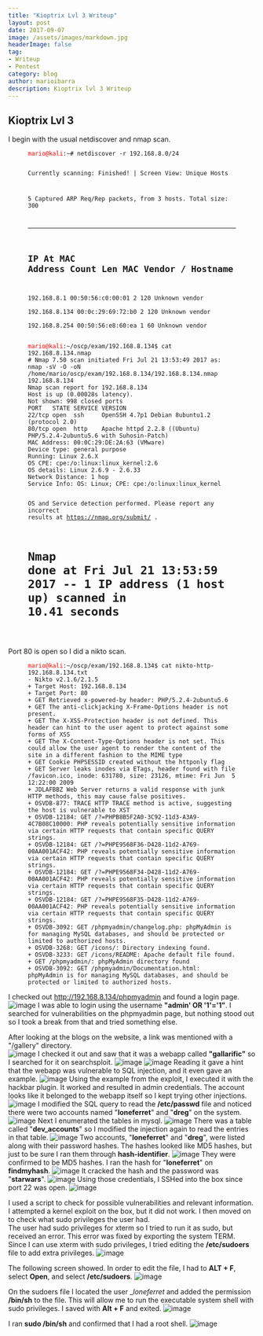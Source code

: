 ```yaml
---
title: "Kioptrix Lvl 3 Writeup"
layout: post
date: 2017-09-07
image: /assets/images/markdown.jpg
headerImage: false
tag:
- Writeup
- Pentest
category: blog
author: marioibarra
description: Kioptrix lvl 3 Writeup
---
```


## Kioptrix Lvl 3

I begin with the usual netdiscover and nmap scan.

<figure class="highlight"><pre><code class="nohighlight" data-lang="bash"><span style="color:red">mario@kali</span>:~# netdiscover -r 192.168.8.0/24


 Currently scanning: Finished!   |   Screen View: Unique Hosts                 
                                                                               
 5 Captured ARP Req/Rep packets, from 3 hosts.   Total size: 300               
 _____________________________________________________________________________
   IP            At MAC Address     Count     Len  MAC Vendor / Hostname      
 -----------------------------------------------------------------------------
 192.168.8.1   00:50:56:c0:00:01      2     120  Unknown vendor              
 192.168.8.134 00:0c:29:69:72:b0      2     120  Unknown vendor             
 192.168.8.254 00:50:56:e8:60:ea      1      60  Unknown vendor
</code></pre></figure>


<figure class="highlight"><pre><code class="nohighlight" data-lang="bash"><span style="color:red">mario@kali</span>:~/oscp/exam/192.168.8.134$ cat 192.168.8.134.nmap 
# Nmap 7.50 scan initiated Fri Jul 21 13:53:49 2017 as: nmap -sV -O -oN /home/mario/oscp/exam/192.168.8.134/192.168.8.134.nmap 192.168.8.134
Nmap scan report for 192.168.8.134
Host is up (0.00028s latency).
Not shown: 998 closed ports
PORT   STATE SERVICE VERSION
22/tcp open  ssh     OpenSSH 4.7p1 Debian 8ubuntu1.2 (protocol 2.0)
80/tcp open  http    Apache httpd 2.2.8 ((Ubuntu) PHP/5.2.4-2ubuntu5.6 with Suhosin-Patch)
MAC Address: 00:0C:29:DE:2A:63 (VMware)
Device type: general purpose
Running: Linux 2.6.X
OS CPE: cpe:/o:linux:linux_kernel:2.6
OS details: Linux 2.6.9 - 2.6.33
Network Distance: 1 hop
Service Info: OS: Linux; CPE: cpe:/o:linux:linux_kernel

OS and Service detection performed. Please report any incorrect results at https://nmap.org/submit/ .
# Nmap done at Fri Jul 21 13:53:59 2017 -- 1 IP address (1 host up) scanned in 10.41 seconds
</code></pre></figure>

Port 80 is open so I did a nikto scan.
<figure class="highlight"><pre><code class="nohighlight" data-lang="bash"><span style="color:red">mario@kali</span>:~/oscp/exam/192.168.8.134$ cat nikto-http-192.168.8.134.txt 
- Nikto v2.1.6/2.1.5
+ Target Host: 192.168.8.134
+ Target Port: 80
+ GET Retrieved x-powered-by header: PHP/5.2.4-2ubuntu5.6
+ GET The anti-clickjacking X-Frame-Options header is not present.
+ GET The X-XSS-Protection header is not defined. This header can hint to the user agent to protect against some forms of XSS
+ GET The X-Content-Type-Options header is not set. This could allow the user agent to render the content of the site in a different fashion to the MIME type
+ GET Cookie PHPSESSID created without the httponly flag
+ GET Server leaks inodes via ETags, header found with file /favicon.ico, inode: 631780, size: 23126, mtime: Fri Jun  5 12:22:00 2009
+ JDLAFBBZ Web Server returns a valid response with junk HTTP methods, this may cause false positives.
+ OSVDB-877: TRACE HTTP TRACE method is active, suggesting the host is vulnerable to XST
+ OSVDB-12184: GET /?=PHPB8B5F2A0-3C92-11d3-A3A9-4C7B08C10000: PHP reveals potentially sensitive information via certain HTTP requests that contain specific QUERY strings.
+ OSVDB-12184: GET /?=PHPE9568F36-D428-11d2-A769-00AA001ACF42: PHP reveals potentially sensitive information via certain HTTP requests that contain specific QUERY strings.
+ OSVDB-12184: GET /?=PHPE9568F34-D428-11d2-A769-00AA001ACF42: PHP reveals potentially sensitive information via certain HTTP requests that contain specific QUERY strings.
+ OSVDB-12184: GET /?=PHPE9568F35-D428-11d2-A769-00AA001ACF42: PHP reveals potentially sensitive information via certain HTTP requests that contain specific QUERY strings.
+ OSVDB-3092: GET /phpmyadmin/changelog.php: phpMyAdmin is for managing MySQL databases, and should be protected or limited to authorized hosts.
+ OSVDB-3268: GET /icons/: Directory indexing found.
+ OSVDB-3233: GET /icons/README: Apache default file found.
+ GET /phpmyadmin/: phpMyAdmin directory found
+ OSVDB-3092: GET /phpmyadmin/Documentation.html: phpMyAdmin is for managing MySQL databases, and should be protected or limited to authorized hosts.
</code></pre></figure>

I checked out http://192.168.8.134/phpmyadmin and found a login page.
![image](/assets/images/kioptrixlvl3/phpmyadmin.png)
I was able to login using the username __"admin' OR '1'='1"__.  I searched for vulnerabilities on the phpmyadmin page, but nothing stood out so I took a break from that and tried something else.


After looking at the blogs on the website, a link was mentioned with a "/gallery" directory.  
![image](/assets/images/kioptrixlvl3/blog.png)
I checked it out and saw that it was a webapp called __"gallarific"__ so I searched for it on searchsploit.
![image](/assets/images/kioptrixlvl3/gallarific.png)
![image](/assets/images/kioptrixlvl3/searchsploit.png)
Reading it gave a hint that the webapp was vulnerable to SQL injection, and it even gave an example.
![image](/assets/images/kioptrixlvl3/searchsploit-2.png)
Using the example from the exploit, I executed it with the hackbar plugin.  It worked and resulted in admin credentials.  The account looks like it belonged to the webapp itself so I kept trying other injections.
![image](/assets/images/kioptrixlvl3/gallarific-exploit.png)
I modified the SQL query to read the __/etc/passwd__ file and noticed there were two accounts named "__loneferret__" and "__dreg__" on the system.
![image](/assets/images/kioptrixlvl3/gallarific-passwd.png)
Next I enumerated the tables in mysql.
![image](/assets/images/kioptrixlvl3/gallarific-tables-enum.png)
There was a table called "__dev_accounts__" so I modified the injection again to read the entries in that table.
![image](/assets/images/kioptrixlvl3/gallarific-credentials.png)
Two accounts, "__loneferret__" and "__dreg__", were listed along with their password hashes.  The hashes looked like MD5 hashes, but just to be sure I ran them through __hash-identifier__.
![image](/assets/images/kioptrixlvl3/hash-identifier.png)
They were confirmed to be MD5 hashes.  I ran the hash for "__loneferret__" on __findmyhash__.
![image](/assets/images/kioptrixlvl3/findmyhash.png)
It cracked the hash and the password was "__starwars__".
![image](/assets/images/kioptrixlvl3/.png)
Using those credentials, I SSHed into the box since port 22 was open.
![image](/assets/images/kioptrixlvl3/ssh.png)

I used a script to check for possible vulnerabilities and relevant information.  I attempted a kernel exploit on the box, but it did not work.  I then moved on to check what sudo privileges the user had.  
The user had sudo privileges for xterm so I tried to run it as sudo, but received an error.  This error was fixed by exporting the system TERM.  
Since I can use xterm with sudo privileges, I tried editing the __/etc/sudoers__ file to add extra privileges.
![image](/assets/images/kioptrixlvl3/sudo-l.png)


The following screen showed.  In order to edit the file, I had to __ALT + F__, select __Open__, and select __/etc/sudoers__.
![image](/assets/images/kioptrixlvl3/sudoers.png) 

On the sudoers file I located the user __loneferret_ and added the permission __/bin/sh__ to the file.  This will allow me to run the executable system shell with sudo privileges.  I saved with __Alt + F__ and exited.
![image](/assets/images/kioptrixlvl3/sudoers-edit-2.png)

I ran __sudo /bin/sh__ and confirmed that I had a root shell.
![image](/assets/images/kioptrixlvl3/root.png)